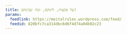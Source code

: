 ```yaml
---
title: על פקצות, לינוקס, ומה שבינהם!
params:
  feedlink: https://meitalrules.wordpress.com/feed/
  feedid: 820bfc7ca314dbc6d6f4d74a04b02c23
---
```

